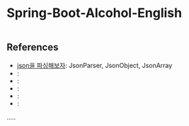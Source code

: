 Spring-Boot-Alcohol-English
===========================

```

```



References
----------
- [json을 파싱해보자](https://calyfactory.github.io/%EC%A0%9C%EC%9D%B4%EC%8A%A8%ED%8C%8C%EC%8B%B1/ ""): JsonParser, JsonObject, JsonArray
- []( ""):
- []( ""):
- []( ""):
- []( ""):
- []( ""):




.....
